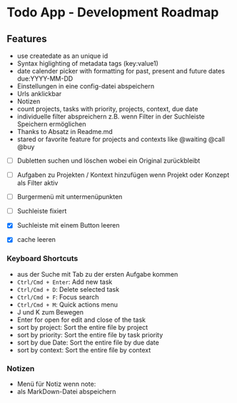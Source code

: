 # Todo App - Development Roadmap

## Features

- use createdate as an unique id
- Syntax higlighting of metadata tags (key:value1)
- date calender picker with formatting for past, present and future dates due:YYYY-MM-DD
- Einstellungen in eine config-datei abspeichern
- Urls anklickbar
- Notizen
- count projects, tasks with priority, projects, context, due date
- individuelle filter abspreichern z.B. wenn Filter in der Suchleiste Speichern ermöglichen
- Thanks to Absatz in Readme.md
- stared or favorite feature for projects and contexts like @waiting @call @buy

- [ ] Dubletten suchen und löschen wobei ein Original zurückbleibt
- [ ] Aufgaben zu Projekten / Kontext hinzufügen wenn Projekt oder Konzept als Filter aktiv
- [ ] Burgermenü mit untermenüpunkten
- [ ] Suchleiste fixiert

- [x] Suchleiste mit einem Button leeren
- [x] cache leeren

### Keyboard Shortcuts
- aus der Suche mit Tab zu der ersten Aufgabe kommen
- `Ctrl/Cmd + Enter`: Add new task
- `Ctrl/Cmd + D`: Delete selected task
- `Ctrl/Cmd + F`: Focus search
- `Ctrl/Cmd + M`: Quick actions menu
- J und K zum Bewegen
- Enter for open for edit and close of the task
- sort by project: Sort the entire file by project
- sort by priority: Sort the entire file by task priority
- sort by due Date: Sort the entire file by due date
- sort by context: Sort the entire file by context

### Notizen
- Menü für Notiz wenn note:
- als MarkDown-Datei abspeichern
